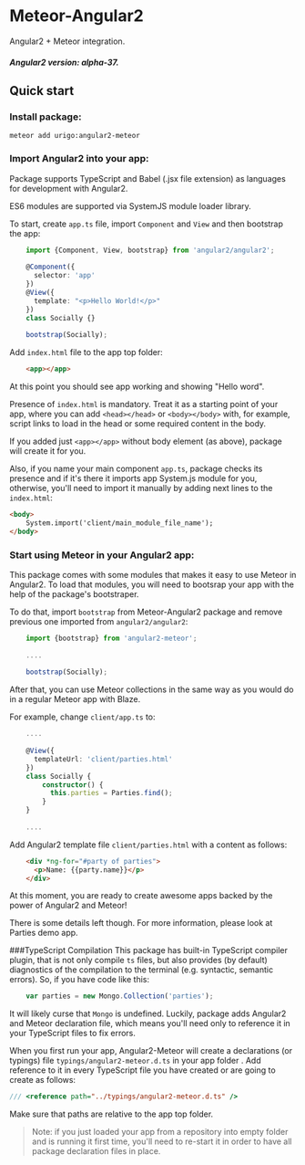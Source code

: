 # Meteor-Angular2
Angular2 + Meteor integration.

##### Angular2 version: alpha-37.

## Quick start

### Install package:
    meteor add urigo:angular2-meteor

### Import Angular2 into your app:
Package supports TypeScript and Babel (.jsx file extension) as languages for development with Angular2.

ES6 modules are supported via SystemJS module loader library.

To start, create `app.ts` file, import `Component` and `View` and then bootstrap the app:
````ts
    import {Component, View, bootstrap} from 'angular2/angular2';
    
    @Component({
      selector: 'app'
    })
    @View({
      template: "<p>Hello World!</p>"
    })
    class Socially {}
    
    bootstrap(Socially);
````

Add `index.html` file to the app top folder:
````html
    <app></app>
````
At this point you should see app working and showing "Hello word".

Presence of `index.html` is mandatory. Treat it as a starting point of your app,
where you can add `<head></head>` or `<body></body>` with, for example,
script links to load in the head or some required content in the body.

If you added just `<app></app>` without body element (as above), package will create it for you.

Also, if you name your main component `app.ts`, package checks its presence and if it's there it imports app System.js module for you,
otherwise, you'll need to import it manually by adding next lines to the `index.html`:
````html
<body>
    System.import('client/main_module_file_name');
</body>
````

### Start using Meteor in your Angular2 app:
This package comes with some modules that makes it easy to use Meteor in Angular2.
To load that modules, you will need to bootsrap your app with the help of the package's bootstraper.

To do that, import `bootstrap` from Meteor-Angular2 package and remove previous one imported from `angular2/angular2`:

````ts
    import {bootstrap} from 'angular2-meteor';
    
    ....
    
    bootstrap(Socially);
````

After that, you can use Meteor collections in the same way as you would do in a regular Meteor app with Blaze.

For example, change `client/app.ts` to:
````ts
    ....
    
    @View({
      templateUrl: 'client/parties.html'
    })
    class Socially {
        constructor() {
          this.parties = Parties.find();
        }
    }
    
    ....
````

Add Angular2 template file `client/parties.html` with a content as follows:
````html
    <div *ng-for="#party of parties">
      <p>Name: {{party.name}}</p>
    </div>
````

At this moment, you are ready to create awesome apps backed by the power of Angular2 and Meteor!

There is some details left though.
For more information, please look at Parties demo app.

###TypeScript Compilation
This package has built-in TypeScript compiler plugin, that is not only compile `ts` files, but also provides (by default) diagnostics of the compilation to the terminal (e.g. syntactic, semantic errors). So, if you have code like this:
````ts
    var parties = new Mongo.Collection('parties');
````
It will likely curse that `Mongo` is undefined. Luckily, package adds Angular2 and Meteor declaration file, which means you'll need only to reference it in your TypeScript files to fix errors. 

When you first run your app, Angular2-Meteor will create a declarations (or typings) file `typings/angular2-meteor.d.ts` in your app folder . Add reference to it in every TypeScript file you have created or are going to create as follows:
````ts
/// <reference path="../typings/angular2-meteor.d.ts" />
````
Make sure that paths are relative to the app top folder.

> Note: if you just loaded your app from a repository into empty folder and is running it first time, you'll need to re-start it in order to have all package declaration files in place.
